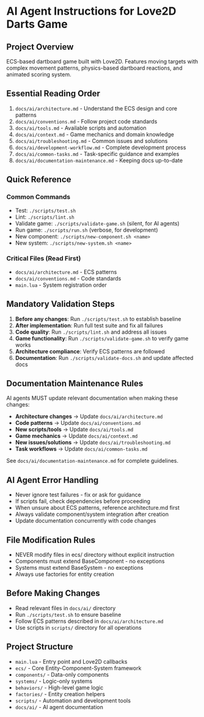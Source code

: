 # AI Agent Instructions for Love2D Darts Game

## Project Overview
ECS-based dartboard game built with Love2D. Features moving targets with complex movement patterns, physics-based dartboard reactions, and animated scoring system.

## Essential Reading Order
1. `docs/ai/architecture.md` - Understand the ECS design and core patterns
2. `docs/ai/conventions.md` - Follow project code standards
3. `docs/ai/tools.md` - Available scripts and automation
4. `docs/ai/context.md` - Game mechanics and domain knowledge
5. `docs/ai/troubleshooting.md` - Common issues and solutions
6. `docs/ai/development-workflow.md` - Complete development process
7. `docs/ai/common-tasks.md` - Task-specific guidance and examples
8. `docs/ai/documentation-maintenance.md` - Keeping docs up-to-date

## Quick Reference
### Common Commands
- Test: `./scripts/test.sh`
- Lint: `./scripts/lint.sh`  
- Validate game: `./scripts/validate-game.sh` (silent, for AI agents)
- Run game: `./scripts/run.sh` (verbose, for development)
- New component: `./scripts/new-component.sh <name>`
- New system: `./scripts/new-system.sh <name>`

### Critical Files (Read First)
- `docs/ai/architecture.md` - ECS patterns
- `docs/ai/conventions.md` - Code standards
- `main.lua` - System registration order

## Mandatory Validation Steps
1. **Before any changes**: Run `./scripts/test.sh` to establish baseline
2. **After implementation**: Run full test suite and fix all failures
3. **Code quality**: Run `./scripts/lint.sh` and address all issues
4. **Game functionality**: Run `./scripts/validate-game.sh` to verify game works
5. **Architecture compliance**: Verify ECS patterns are followed
6. **Documentation**: Run `./scripts/validate-docs.sh` and update affected docs

## Documentation Maintenance Rules
AI agents MUST update relevant documentation when making these changes:
- **Architecture changes** → Update `docs/ai/architecture.md`
- **Code patterns** → Update `docs/ai/conventions.md`
- **New scripts/tools** → Update `docs/ai/tools.md`
- **Game mechanics** → Update `docs/ai/context.md`
- **New issues/solutions** → Update `docs/ai/troubleshooting.md`
- **Task workflows** → Update `docs/ai/common-tasks.md`

See `docs/ai/documentation-maintenance.md` for complete guidelines.

## AI Agent Error Handling
- Never ignore test failures - fix or ask for guidance
- If scripts fail, check dependencies before proceeding
- When unsure about ECS patterns, reference architecture.md first
- Always validate component/system integration after creation
- Update documentation concurrently with code changes

## File Modification Rules
- NEVER modify files in ecs/ directory without explicit instruction
- Components must extend BaseComponent - no exceptions
- Systems must extend BaseSystem - no exceptions
- Always use factories for entity creation

## Before Making Changes
- Read relevant files in `docs/ai/` directory
- Run `./scripts/test.sh` to ensure baseline
- Follow ECS patterns described in `docs/ai/architecture.md`
- Use scripts in `scripts/` directory for all operations

## Project Structure
- `main.lua` - Entry point and Love2D callbacks
- `ecs/` - Core Entity-Component-System framework
- `components/` - Data-only components
- `systems/` - Logic-only systems
- `behaviors/` - High-level game logic
- `factories/` - Entity creation helpers
- `scripts/` - Automation and development tools
- `docs/ai/` - AI agent documentation